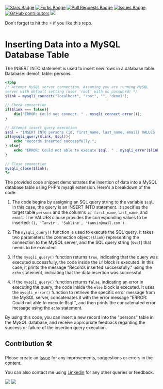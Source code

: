 <a href="https://github.com/drshahizan/learn-php/stargazers"><img src="https://img.shields.io/github/stars/drshahizan/learn-php" alt="Stars Badge"/></a>
<a href="https://github.com/drshahizan/learn-php/network/members"><img src="https://img.shields.io/github/forks/drshahizan/learn-php" alt="Forks Badge"/></a>
<a href="https://github.com/drshahizan/learn-php/pulls"><img src="https://img.shields.io/github/issues-pr/drshahizan/learn-php" alt="Pull Requests Badge"/></a>
<a href="https://github.com/drshahizan/learn-php/issues"><img src="https://img.shields.io/github/issues/drshahizan/learn-php" alt="Issues Badge"/></a>
<a href="https://github.com/drshahizan/learn-php/graphs/contributors"><img alt="GitHub contributors" src="https://img.shields.io/github/contributors/drshahizan/learn-php?color=2b9348"></a>
![](https://visitor-badge.glitch.me/badge?page_id=drshahizan/learn-php)

Don't forget to hit the :star: if you like this repo.

# Inserting Data into a MySQL Database Table

The INSERT INTO statement is used to insert new rows in a database table. Database: demo1, table: persons.

```php
<?php
/* Attempt MySQL server connection. Assuming you are running MySQL
server with default setting (user 'root' with no password) */
$link = mysqli_connect("localhost", "root", "", "demo1");
 
// Check connection
if($link === false){
    die("ERROR: Could not connect. " . mysqli_connect_error());
}
 
// Attempt insert query execution
$sql = "INSERT INTO persons (id, first_name, last_name, email) VALUES (1, 'Tanvir', 'Sakline', 'tanvir@mail.com')";
if(mysqli_query($link, $sql)){
    echo "Records inserted successfully.";
} else{
    echo "ERROR: Could not able to execute $sql. " . mysqli_error($link);
}
 
// Close connection 
mysqli_close($link);
?>
```
The provided code snippet demonstrates the insertion of data into a MySQL database table using PHP's mysqli extension. Here's a breakdown of the code:

1. The code begins by assigning an SQL query string to the variable `$sql`. In this case, the query is an INSERT INTO statement. It specifies the target table `persons` and the columns `id`, `first_name`, `last_name`, and `email`. The VALUES clause provides the corresponding values to be inserted: `(1, 'Tanvir', 'Sakline', 'tanvir@mail.com')`.

2. The `mysqli_query()` function is used to execute the SQL query. It takes two parameters: the connection object (`$link`) representing the connection to the MySQL server, and the SQL query string (`$sql`) that needs to be executed.

3. If the `mysqli_query()` function returns `true`, indicating that the query was executed successfully, the code inside the `if` block is executed. In this case, it prints the message "Records inserted successfully." using the `echo` statement, indicating that the data insertion was successful.

4. If the `mysqli_query()` function returns `false`, indicating an error in executing the query, the code inside the `else` block is executed. It uses the `mysqli_error()` function to retrieve the specific error message from the MySQL server, concatenates it with the error message "ERROR: Could not able to execute $sql.", and then prints the concatenated error message using the `echo` statement.

By using this code, you can insert a new record into the "persons" table in the MySQL database, and receive appropriate feedback regarding the success or failure of the insertion query execution.

## Contribution 🛠️
Please create an [Issue](https://github.com/drshahizan/learn-php/issues) for any improvements, suggestions or errors in the content.

You can also contact me using [Linkedin](https://www.linkedin.com/in/drshahizan/) for any other queries or feedback.

![](https://komarev.com/ghpvc/?username=drshahizan&label=Views&color=0e75b6&style=flat)
![](https://hit.yhype.me/github/profile?user_id=81284918)

